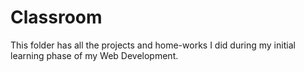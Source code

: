 # Classroom

This folder has all the projects and home-works I did during my initial learning phase of my Web Development.